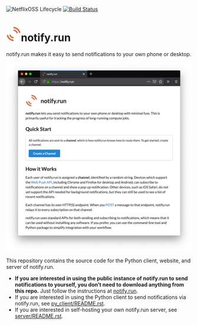![NetflixOSS Lifecycle](https://img.shields.io/osslifecycle/paulgb/notify.run.svg)
[![Build Status](https://travis-ci.org/paulgb/notify.run.svg?branch=master)](https://travis-ci.org/paulgb/notify.run)

<img src="site/static-src/icon.png" height="40" />notify.run
============================================================

notify.run makes it easy to send notifications to your own phone or desktop.

<img src="screenshot.png" width="600" />

This repository contains the source code for the Python client, website, and server of notify.run.

- **If you are interested in using the public instance of notify.run to send notifications to yourself, you don’t need to download anything from this repo.** Just follow the instructions at [notify.run](https://notify.run).
- If you are interested in using the Python client to send notifications via notify.run, see [py_client/README.rst](py_client/README.rst).
- If you are interested in self-hosting your own notify.run server, see [server/README.rst](server/README.rst).
